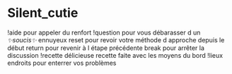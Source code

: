 # Silent_cutie

!aide pour appeler du renfort
!question pour vous débarasser d un *✨soucis✨* ennuyeux
reset pour revoir votre méthode d approche depuis le début
return pour revenir à l étape précédente
break pour arrêter la discussion
!recette délicieuse recette faite avec les moyens du bord
!lieux endroits pour enterrer vos problèmes
